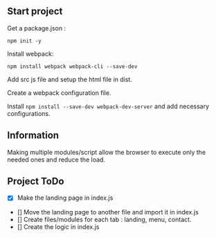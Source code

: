 ## Start project

Get a package.json :
```
npm init -y
```

Install webpack:
```
npm install webpack webpack-cli --save-dev
```

Add src js file and setup the html file in dist.

Create a webpack configuration file.

Install `npm install --save-dev webpack-dev-server` and add necessary configurations.

## Information

Making multiple modules/script allow the browser to execute only the needed ones and reduce the load.

## Project ToDo

- [x] Make the landing page in index.js
- [] Move the landing page to another file and import it in index.js
- [] Create files/modules for each tab : landing, menu, contact.
- [] Create the logic in index.js
